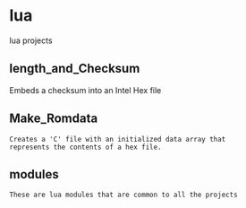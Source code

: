 

lua
================

lua projects


length_and_Checksum
----------------------

   Embeds a checksum into an Intel Hex file


Make_Romdata
---------------------

    Creates a 'C' file with an initialized data array that
    represents the contents of a hex file.

 
modules
---------------------

    These are lua modules that are common to all the projects





